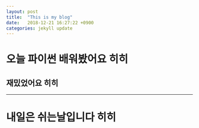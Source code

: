 ```yaml
---
layout: post
title:  "This is my blog"
date:   2018-12-21 16:27:22 +0900
categories: jekyll update
---
```

# 오늘 파이썬 배워봤어요 히히
## 재밌었어요 히히
----
# 내일은 쉬는날입니다 히히


[jekyll-docs]: https://jekyllrb.com/docs/home
[jekyll-gh]:  https://github.com/haeinoh
[jekyll-talk]: https://talk.jekyllrb.com/
